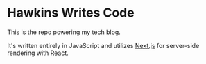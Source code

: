 # Hawkins Writes Code

This is the repo powering my tech blog.

It's written entirely in JavaScript and utilizes [Next.js](https://github.com/zeit/next.js) for server-side rendering with React.
